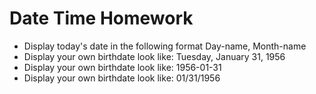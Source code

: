 # Date Time Homework

* Display today's date in the following format Day-name, Month-name
* Display your own birthdate look like: Tuesday, January 31, 1956
* Display your own birthdate look like: 1956-01-31
* Display your own birthdate look like: 01/31/1956